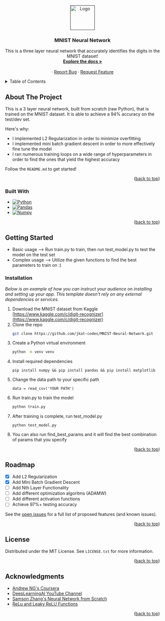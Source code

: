 <!-- PROJECT LOGO -->
<br />
<div align="center">
  <a href="">
    <img src="https://upload.wikimedia.org/wikipedia/commons/2/27/MnistExamples.png" alt="Logo" width="80" height="80">
  </a>

  <h3 align="center">MNIST Neural Network</h3>

  <p align="center">
    This is a three layer neural network that accurately identifies the digits in the MNIST dataset!
    <br />
    <a href="https://github.com/jkat-codes/MNIST-Neural-Network"><strong>Explore the docs »</strong></a>
    <br />
    <br />
    ·
    <a href="https://github.com/jkat-cdoes/MNIST-Neural-Network/issues/new?labels=bug&template=bug-report---.md">Report Bug</a>
    ·
    <a href="https://github.com/jkat-codes/MNIST-Neural-Network/issues/new?labels=enhancement&template=feature-request---.md">Request Feature</a>
  </p>
</div>

<!-- TABLE OF CONTENTS -->
<details>
  <summary>Table of Contents</summary>
  <ol>
    <li>
      <a href="#about-the-project">About The Project</a>
      <ul>
        <li><a href="#built-with">Built With</a></li>
      </ul>
    </li>
    <li>
      <a href="#getting-started">Getting Started</a>
      <ul>
        <li><a href="#installation">Installation</a></li>
      </ul>
    </li>
    <li><a href="#roadmap">Roadmap</a></li>
    <li><a href="#license">License</a></li>
    <li><a href="#acknowledgments">Acknowledgments</a></li>
  </ol>
</details>

<!-- ABOUT THE PROJECT -->

## About The Project

This is a 3 layer neural network, built from scratch (raw Python), that is trained on the MNIST dataset. It is able to achieve a 94% accuracy on the test/dev set.

Here's why:

- I implemented L2 Regularization in order to minimize overfitting
- I implemented mini batch gradient descent in order to more effectively fine tune the model
- I ran numerous training loops on a wide range of hyperparameters in order to find the ones that yield the highest accuracy

Follow the `README.md` to get started!

<p align="right">(<a href="#readme-top">back to top</a>)</p>

### Built With

- [![Python][python.io]][python-url]
- [![Pandas][pandas.io]][pandas-url]
- [![Numpy][numpy.io]][numpy-url]

<p align="right">(<a href="#readme-top">back to top</a>)</p>

<!-- GETTING STARTED -->

## Getting Started

- Basic usage --> Run train.py to train, then run test_model.py to test the model on the test set
- Complex usage --> Utilize the given functions to find the best parameters to train on :)

### Installation

_Below is an example of how you can instruct your audience on installing and setting up your app. This template doesn't rely on any external dependencies or services._

1. Download the MNIST dataset from Kaggle [https://www.kaggle.com/c/digit-recognizer](https://www.kaggle.com/c/digit-recognizer)
2. Clone the repo
   ```sh
   git clone https://github.com/jkat-codes/MNIST-Neural-Network.git
   ```
3. Create a Python virtual environment
   ```sh
   python -m venv venv
   ```
4. Install required dependencies
   ```
   pip install numpy && pip install pandas && pip install matplotlib
   ```
5. Change the data path to your specific path
   ```
   data = read_csv('YOUR PATH')
   ```
6. Run train.py to train the model
   ```sh
   python train.py
   ```
7. After training is complete, run test_model.py
   ```
   python test_model.py
   ```
8. You can also run find_best_params and it will find the best combination of params that you specify

<p align="right">(<a href="#readme-top">back to top</a>)</p>

<!-- ROADMAP -->

## Roadmap

- [x] Add L2 Regularization
- [x] Add Mini Batch Gradient Descent
- [ ] Add Nth Layer Functionality
- [ ] Add different optimization algoritms (ADAMW)
- [ ] Add different activation functions
- [ ] Achieve 97%+ testing accuracy

See the [open issues](https://github.com/jkat-codes/MNIST-Neural-Network/issues) for a full list of proposed features (and known issues).

<p align="right">(<a href="#readme-top">back to top</a>)</p>

<!-- LICENSE -->

## License

Distributed under the MIT License. See `LICENSE.txt` for more information.

<p align="right">(<a href="#readme-top">back to top</a>)</p>

<!-- ACKNOWLEDGMENTS -->

## Acknowledgments

- [Andrew NG's Coursera](https://www.coursera.org/specializations/deep-learning?utm_medium=sem&utm_source=gg&utm_campaign=B2C_NAMER_deep-learning_deeplearning-ai_FTCOF_specializations_pmax-nonNRL-within-14d&campaignid=20131140422&adgroupid=6490643383&device=c&keyword=&matchtype=&network=x&devicemodel=&adposition=&creativeid=6490643383&hide_mobile_promo&gad_source=1&gclid=Cj0KCQjwyL24BhCtARIsALo0fSCBvbPXyK-UNDgza3bn1VCtlNM43x1vqCe5jxeBLt6PB_Exz8ULKc0aAjLsEALw_wcB)
- [DeepLearningAI YouTube Channel](https://www.youtube.com/@Deeplearningai)
- [Samson Zhang's Neural Network from Scratch](https://www.youtube.com/watch?v=w8yWXqWQYmU)
- [ReLu and Leaky ReLU Functions](https://www.digitalocean.com/community/tutorials/relu-function-in-python)

<p align="right">(<a href="#readme-top">back to top</a>)</p>

<!-- MARKDOWN LINKS & IMAGES -->
<!-- https://www.markdownguide.org/basic-syntax/#reference-style-links -->

[python.io]: https://img.shields.io/badge/python-3670A0?style=for-the-badge&logo=python&logoColor=ffdd54
[python-url]: https://www.python.org/
[pandas.io]: https://img.shields.io/badge/-Pandas-333333?style=flat&logo=pandas
[pandas-url]: https://pandas.pydata.org/
[numpy.io]: https://img.shields.io/badge/Numpy-777BB4?style=for-the-badge&logo=numpy&logoColor=white
[numpy-url]: https://numpy.org/
